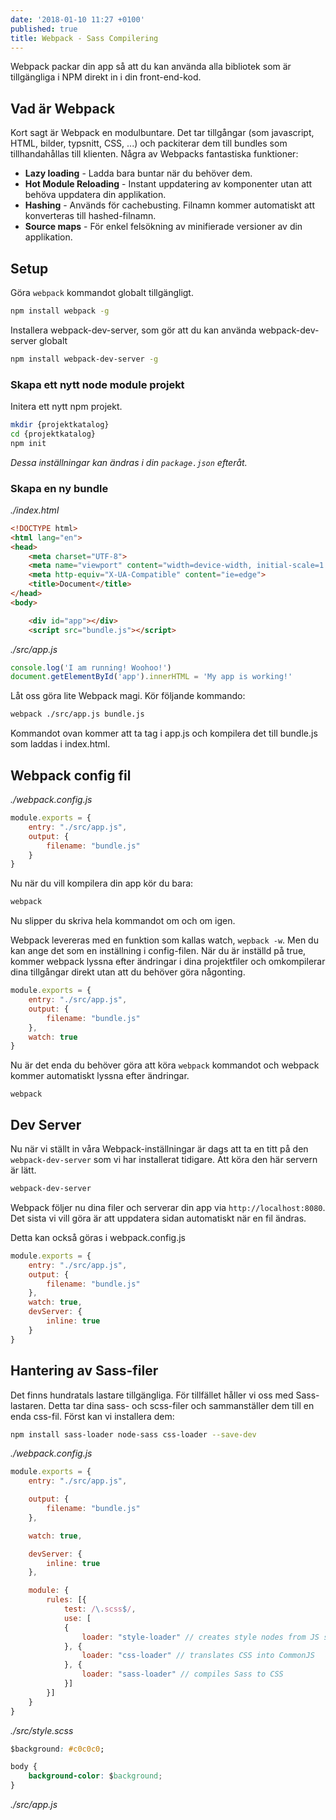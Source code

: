 ```yaml
---
date: '2018-01-10 11:27 +0100'
published: true
title: Webpack - Sass Compilering
---
```

Webpack packar din app så att du kan använda alla bibliotek som är tillgängliga i NPM direkt in i din front-end-kod.

## Vad är Webpack

Kort sagt är Webpack en modulbuntare. Det tar tillgångar (som javascript, HTML, bilder, typsnitt, CSS, ...) och packiterar dem till bundles som tillhandahållas till klienten. Några av Webpacks fantastiska funktioner:

* **Lazy loading** - Ladda bara buntar när du behöver dem.
* **Hot Module Reloading** - Instant uppdatering av komponenter utan att behöva uppdatera din applikation.
* **Hashing** - Används för cachebusting. Filnamn kommer automatiskt att konverteras till hashed-filnamn.
* **Source maps** - För enkel felsökning av minifierade versioner av din applikation.

## Setup

Göra `webpack` kommandot globalt tillgängligt.

```bash
npm install webpack -g
```

Installera webpack-dev-server, som gör att du kan använda webpack-dev-server globalt

```bash
npm install webpack-dev-server -g
```

### Skapa ett nytt node module projekt

Initera ett nytt npm projekt. 

```bash
mkdir {projektkatalog}
cd {projektkatalog}
npm init
```

*Dessa inställningar kan ändras i din `package.json` efteråt.*

### Skapa en ny bundle


*./index.html*

```html
<!DOCTYPE html>
<html lang="en">
<head>
    <meta charset="UTF-8">
    <meta name="viewport" content="width=device-width, initial-scale=1.0">
    <meta http-equiv="X-UA-Compatible" content="ie=edge">
    <title>Document</title>
</head>
<body>

    <div id="app"></div>
    <script src="bundle.js"></script>
```

*./src/app.js*

```js
console.log('I am running! Woohoo!')
document.getElementById('app').innerHTML = 'My app is working!'
```

Låt oss göra lite Webpack magi. Kör följande kommando:

```bash
webpack ./src/app.js bundle.js
```

Kommandot ovan kommer att ta tag i app.js och kompilera det till bundle.js som laddas i index.html.

## Webpack config fil

*./webpack.config.js*

```js
module.exports = {
    entry: "./src/app.js",
    output: {
        filename: "bundle.js"
    }
}
```

Nu när du vill kompilera din app kör du bara:

```bash
webpack
```
Nu slipper du skriva hela kommandot om och om igen. 

Webpack levereras med en funktion som kallas watch, `wepback -w`. Men du kan ange det som en inställning i config-filen. När du är inställd på true, kommer webpack lyssna efter ändringar i dina projektfiler och omkompilerar dina tillgångar direkt utan att du behöver göra någonting.

```js
module.exports = {
    entry: "./src/app.js",
    output: {
        filename: "bundle.js"
    },
    watch: true
}
```

Nu är det enda du behöver göra att köra `webpack` kommandot och webpack kommer automatiskt lyssna efter ändringar. 

```
webpack
```

## Dev Server

Nu när vi ställt in våra Webpack-inställningar är dags att ta en titt på den `webpack-dev-server` som vi har installerat tidigare. Att köra den här servern är lätt.

```bash
webpack-dev-server
```

Webpack följer nu dina filer och serverar din app via `http://localhost:8080`. Det sista vi vill göra är att uppdatera sidan automatiskt när en fil ändras.

Detta kan också göras i webpack.config.js

```js
module.exports = {
    entry: "./src/app.js",
    output: {
        filename: "bundle.js"
    },
    watch: true,
    devServer: {
        inline: true
    }
}
```

## Hantering av Sass-filer

Det finns hundratals lastare tillgängliga. För tillfället håller vi oss med Sass-lastaren. Detta tar dina sass- och scss-filer och sammanställer dem till en enda css-fil. Först kan vi installera dem:

```bash
npm install sass-loader node-sass css-loader --save-dev
```

*./webpack.config.js*

```js
module.exports = {
    entry: "./src/app.js",

    output: {
        filename: "bundle.js"
    },

    watch: true,

    devServer: {
        inline: true
    },

    module: {
        rules: [{
            test: /\.scss$/,
            use: [
            {
                loader: "style-loader" // creates style nodes from JS strings
            }, {
                loader: "css-loader" // translates CSS into CommonJS
            }, {
                loader: "sass-loader" // compiles Sass to CSS
            }]
        }]
    }
}
```

*./src/style.scss*

```css
$background: #c0c0c0;

body {
    background-color: $background;
}
```

*./src/app.js*

```js






